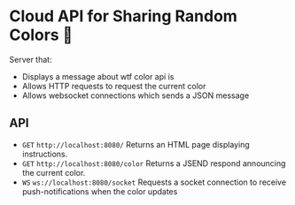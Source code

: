 # Cloud API for Sharing Random Colors :art:

Server that:
- Displays a message about wtf color api is
- Allows HTTP requests to request the current color
- Allows websocket connections which sends a JSON message

## API

* `GET` `http://localhost:8080/` Returns an HTML page displaying instructions.
* `GET` `http://localhost:8080/color` Returns a JSEND respond announcing the current color.
* `WS` `ws://localhost:8080/socket` Requests a socket connection to receive push-notifications when the color updates
